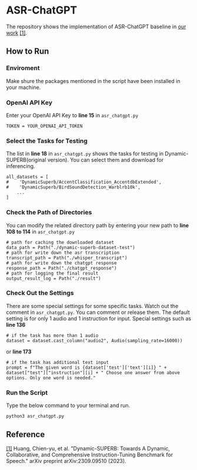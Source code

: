 # ASR-ChatGPT

The repository shows the implementation of ASR-ChatGPT baseline in [our work](https://arxiv.org/abs/2309.09510) [[1]](https://arxiv.org/abs/2309.09510). 

## How to Run

### Enviroment
Make shure the packages mentioned in the script have been installed in your machine. 

### OpenAI API Key
Enter your OpenAI API Key to **line 15** in `asr_chatgpt.py`

```
TOKEN = YOUR_OPENAI_API_TOKEN
```

### Select the Tasks for Testing
The list in **line 18** in `asr_chatgpt.py` shows the tasks for testing in Dynamic-SUPERB(original version). You can select them and download for inferencing. 

```
all_datasets = [
#    'DynamicSuperb/AccentClassification_AccentdbExtended', 
#    'DynamicSuperb/BirdSoundDetection_Warblrb10k', 
    ...
]
```

### Check the Path of Directories
You can modify the related directory path by entering your new path to **line 108 to 114** in `asr_chatgpt.py`

```
# path for caching the downloaded dataset
data_path = Path("./dynamic-superb-dataset-test")
# path for write down the asr transcription
transcript_path = Path("./whisper_transcript")
# path for write down the chatgpt response
response_path = Path("./chatgpt_response")
# path for logging the final result
output_result_log = Path("./result")
```

### Check Out the Settings 
There are some special settings for some specific tasks. Watch out the comment in `asr_chatgpt.py`. You can comment or release them. The default setting is for only 1 audio and 1 instruction for input. 
Special settings such as **line 136**
```
# if the task has more than 1 audio
dataset = dataset.cast_column("audio2", Audio(sampling_rate=16000))
```
or **line 173**
```
# if the task has additional text input
prompt = f"The given word is {dataset['test']['text'][i]} " + dataset["test"]["instruction"][i] + " Choose one answer from above options. Only one word is needed."
```

### Run the Script
Type the below command to your terminal and run.
```
python3 asr_chatgpt.py
```

## Reference
[[1]](https://arxiv.org/abs/2309.09510) Huang, Chien-yu, et al. "Dynamic-SUPERB: Towards A Dynamic, Collaborative, and Comprehensive Instruction-Tuning Benchmark for Speech." arXiv preprint arXiv:2309.09510 (2023).